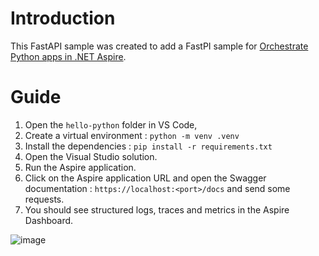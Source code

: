 # Introduction
This FastAPI sample was created to add a FastPI sample for [Orchestrate Python apps in .NET Aspire](https://learn.microsoft.com/en-us/dotnet/aspire/get-started/build-aspire-apps-with-python).

# Guide
1. Open the `hello-python` folder in VS Code,
1. Create a virtual environment : `python -m venv .venv`
1. Install the dependencies : `pip install -r requirements.txt`
1. Open the Visual Studio solution.
1. Run the Aspire application.
1. Click on the Aspire application URL and open the Swagger documentation : `https://localhost:<port>/docs` and send some requests.
1. You should see structured logs, traces and metrics in the Aspire Dashboard.

![image](https://github.com/user-attachments/assets/7c8b8940-803b-4e99-9946-81b265474848)

